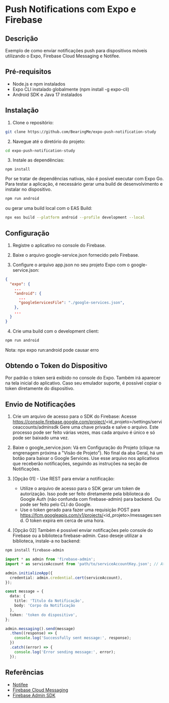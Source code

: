 # Push Notifications com Expo e Firebase

## Descrição

Exemplo de como enviar notificações push para dispositivos móveis utilizando o Expo, Firebase Cloud Messaging e Notifee.

## Pré-requisitos
- Node.js e npm instalados
- Expo CLI instalado globalmente (npm install -g expo-cli)
- Android SDK e Java 17 instalados

## Instalação

1. Clone o repositório:

```bash
git clone https://github.com/BearingMe/expo-push-notification-study
```

2. Navegue até o diretório do projeto:

```bash
cd expo-push-notification-study
```

3. Instale as dependências:
```
npm install
```

Por se tratar de dependências nativas, não é posível executar com Expo Go. Para testar a aplicação, é necessário gerar uma build de desenvolvimento e instalar no dispositivo.

```bash
npm run android
```

ou gerar uma build local com o EAS Build:

```bash
npx eas build --platform android --profile development --local
```

## Configuração

1. Registre o aplicativo no console do Firebase.

2. Baixe o arquivo google-service.json fornecido pelo Firebase.

3. Configure o arquivo app.json no seu projeto Expo com o google-service.json:

```json
{
  "expo": {
    ...
    "android": {
      ...
      "googleServicesFile": "./google-services.json",
    },
    ...
  }
}
```

4. Crie uma build com o development client:

```bash
npm run android
```
Nota: npx expo run:android pode causar erro

## Obtendo o Token do Dispositivo

Por padrão o token será exibido no console do Expo. Também irá aparecer na tela inicial do aplicativo.
Caso seu emulador suporte, é possível copiar o token diretamente do dispositivo.


## Envio de Notificações

1. Crie um arquivo de acesso para o SDK do Firebase:
Acesse https://console.firebase.google.com/project/<id_projeto>/settings/serviceaccounts/adminsdk
Gere uma chave privada e salve o arquivo. Este processo pode ser feito várias vezes, mas cada arquivo é único e só pode ser baixado uma vez.

2. Baixe o google_service.json:
Vá em Configuração do Projeto (clique na engrenagem próxima a "Visão de Projeto"). No final da aba Geral, há um botão para baixar o Google Services. Use esse arquivo nos aplicativos que receberão notificações, seguindo as instruções na seção de Notificações.

3. [Opção 01] - Use REST para enviar a notificação:  
   - Utilize o arquivo de acesso para o SDK gerar um token de autorização.
  Isso pode ser feito diretamente pela biblioteca do Google Auth (não confunda com firebase-admin) para backend.
  Ou pode ser feito pelo CLI do Google.  
   - Use o token gerado para fazer uma requisição POST para https://fcm.googleapis.com/v1/projects/<id_projeto>/messages:send.
  O token expira em cerca de uma hora.

5. [Opção 02] Também é possível enviar notificações pelo console do Firebase ou a biblioteca firebase-admin. Caso deseje utilizar a biblioteca, instale-a no backend:
```bash
npm install firebase-admin
```

```typescript
import * as admin from 'firebase-admin';
import * as serviceAccount from 'path/to/serviceAccountKey.json'; // Ative a opção de importação de módulos no tsconfig.json

admin.initializeApp({
  credential: admin.credential.cert(serviceAccount),
});

const message = {
  data: {
    title: 'Título da Notificação',
    body: 'Corpo da Notificação
  },
  token: 'token do dispositivo',
};

admin.messaging().send(message)
  .then((response) => {
    console.log('Successfully sent message:', response);
  })
  .catch((error) => {
    console.log('Error sending message:', error);
  });
```

## Referências
- [Notifee](https://notifee.app/)
- [Firebase Cloud Messaging](https://firebase.google.com/docs/cloud-messaging)
- [Firebase Admin SDK](https://firebase.google.com/docs/admin/setup)
